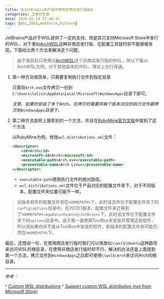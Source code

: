 ```yaml
---
title: 在JetBrains系产品中使用非商店发行版WSL
categories: 正常的文章
date: 2020-05-19 17:48:45
tags: [WSL,IDEA,WebStorm,PyCharm]
---
```


JetBrains产品对于WSL提供了一定的支持，但是其只支持Microsoft Store中发行的WSL，对于类似[ArchWSL](https://github.com/yuk7/ArchWSL)这种非商店发行版，在配置工具链时却不能够被发现。下面给出两个方法来解决这个问题。

> 由于我目前只使用过[ArchWSL](https://github.com/yuk7/ArchWSL)这个非商店发行版的WSL，所以下面以ArchWSL为例，对于其他版本的WSL，理论上也行得通。

1. 第一种方法很简单，只需要复制执行文件到指定目录

    只需将`Arch.exe`文件拷贝一份到`C:\Users\lolico\AppData\Local\Microsoft\WindowsApps`目录下即可。

    *注意，如果你安装了多个Arch，在拷贝时需要将每个版本对应的执行文件都拷贝到`WindowsApps`目录下。*

2. 第二种方法是网上搜索到的一个方法，并且在[RubyMine官方文档](https://www.jetbrains.com/help/ruby/configuring-remote-interpreters-using-wsl.html#custom_wsl)中提到了这个方法

    以RubyMine为例，修改`wsl.distributions.xml`文件：

    ```xml
    <descriptor>
        <id>Arch</id>
        <microsoft-id>Arch</microsoft-id>
        <executable-path>Arch.exe</executable-path>
        <presentable-name>Arch Linux</presentable-name>
    </descriptor>
    ```

    - `executable-path`使用执行文件的绝对路径。
    - `wsl.distributions.xml`文件位于产品对应的配置文件夹下，对于不同版本，配置文件夹位置可能不一样。
    
  > 旧版本软件的配置文件夹在`%HOMEPATH%`下，此时该文件位于配置文件夹下的`config\options`目录中。在2020.1版本，配置文件夹迁移到了`%HOMEPATH%\AppData\Roaming\JetBrains`下，此时该文件位于配置文件夹下的`options`目录中。由于我一直使用ToolBox来安装并管理这些软件，所以说如果你并不是从ToolBox中安装的软件，新版本的配置文件夹可能仍然在`%HOMEPATH%`下。

最后，还想说一句，在使用商店发行版时我们可以用类似`\\wsl$\Ubuntu`这种路径来访问WSL的根目录，在使用非商店发行版时却不行，解决的办法还是上面提到第一个方法，拷贝文件到`WindowsApps`之后即可使用`\\wsl$\Arch`来访问Arch的根目录。

---

*参考：*

^ [*Custom WSL distributions*](https://www.jetbrains.com/help/ruby/configuring-remote-interpreters-using-wsl.html#custom_wsl)
^ [*Support custom WSL distributive (not from Microsoft Store)*](https://youtrack.jetbrains.com/issue/Py-32424#focus=streamItem-27-3332472.0-0)